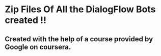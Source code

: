 # Zip Files Of All the DialogFlow Bots created !!

## Created with the help of a course provided by Google on coursera.
